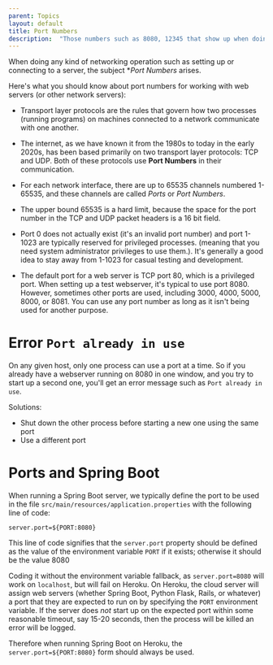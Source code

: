 ```yaml
---
parent: Topics
layout: default
title: Port Numbers
description:  "Those numbers such as 8080, 12345 that show up when doing networking things"
---
```


When doing any kind of networking operation such as setting up or connecting to a server, the subject **Port Numbers* arises.

Here's what you should know about port numbers for working with web servers (or other network servers):

* Transport layer protocols are the rules that govern how two processes (running programs) on machines connected to a network 
  communicate with one another.

* The internet, as we have known it from the 1980s to today in the early 2020s, has been based primarily on two transport layer protocols: 
  TCP and UDP.  Both of these protocols use **Port Numbers** in their communication.
  
* For each network interface, there are up to 65535 channels numbered 1-65535, and these channels are called *Ports* or *Port Numbers*.  

* The upper bound  65535 is a hard limit, because the space for the port number in the TCP and UDP packet headers is a 16 bit field.

* Port 0 does not actually exist (it's an invalid port number) and port 1-1023 are typically reserved for privileged processes.
  (meaning that you need system administrator privileges to use them.).   It's generally a good idea to stay away from 1-1023 for
  casual testing and development.
  
* The default port for a web server is TCP port 80, which is a privileged port.  When setting up a test webserver, it's typical
  to use port 8080.  However, sometimes other ports are used, including 3000, 4000, 5000, 8000, or 8081.    You can use any port number
  as long as it isn't being used for another purpose.
  
# Error `Port already in use`  
  
On any given host, only one process can use a port at a time.  So if you already have a webserver running on 8080 in one window, and
you try to start up a second one, you'll get an error message such as `Port already in use`.  

Solutions:
* Shut down the other process before starting a new one using the same port
* Use a different port

# Ports and Spring Boot

When running a Spring Boot server, we typically define the port to be used in the file `src/main/resources/application.properties` with the following
line of code:

```
server.port=${PORT:8080}
```

This line of code signifies that the `server.port` property should be defined as the value of the environment variable `PORT` if it exists; otherwise
it should be the value 8080

Coding it without the environment variable fallback, as `server.port=8080` will work on `localhost`, but will fail on Heroku.  On Heroku, the 
cloud server will assign web servers (whether Spring Boot, Python Flask, Rails, or whatever) a port that they are expected to run on by
specifying the `PORT` environment variable.  If the server does *not* start up on the expected port within some reasonable timeout, say 15-20 seconds,
then the process will be killed an error will be logged.

Therefore when running Spring Boot on Heroku, the `server.port=${PORT:8080}` form should always be used.


